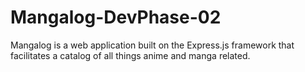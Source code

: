 # Mangalog-DevPhase-02
Mangalog is a web application built on the Express.js framework that facilitates a catalog of all things anime and manga related.
